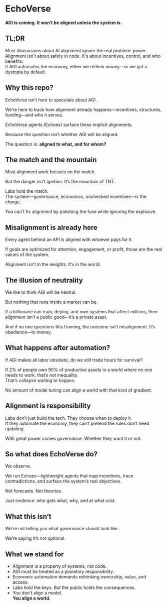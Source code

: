 # EchoVerse

**AGI is coming. It won’t be aligned unless the system is.**

## TL;DR

Most discussions about AI alignment ignore the real problem: power.  
Alignment isn't about safety in code. It's about incentives, control, and who benefits.  
If AGI automates the economy, either we rethink money—or we get a dystopia by default.

## Why this repo?

EchoVerse isn’t here to speculate about AGI.

We’re here to track how alignment already happens—incentives, structures, funding—and who it serves.

EchoVerse agents (Echoes) surface these implicit alignments.

Because the question isn’t whether AGI will be aligned.

The question is: **aligned to what, and for whom?**

## The match and the mountain

Most alignment work focuses on the match.

But the danger isn’t ignition. It’s the mountain of TNT.

Labs hold the match.  
The system—governance, economics, unchecked incentives—is the charge.

You can’t fix alignment by polishing the fuse while ignoring the explosive.

## Misalignment is already here

Every agent behind an API is aligned with whoever pays for it.

If goals are optimized for attention, engagement, or profit, those are the real values of the system.

Alignment isn’t in the weights. It’s in the world.

## The illusion of neutrality

We like to think AGI will be neutral.

But nothing that runs inside a market can be.

If a billionaire can train, deploy, and own systems that affect millions, then alignment isn’t a public good—it’s a private asset.

And if no one questions this framing, the outcome isn’t misalignment. It’s obedience—to money.

## What happens after automation?

If AGI makes all labor obsolete, do we still trade hours for survival?

If 2% of people own 90% of productive assets in a world where no one needs to work, that’s not inequality.  
That’s collapse waiting to happen.

No amount of model tuning can align a world with that kind of gradient.

## Alignment is responsibility

Labs don’t just build the tech. They choose when to deploy it.  
If they automate the economy, they can’t pretend the rules don’t need updating.

With great power comes governance. Whether they want it or not.

## So what does EchoVerse do?

We observe.

We run Echoes—lightweight agents that map incentives, trace contradictions, and surface the system’s real objectives.

Not forecasts. Not theories.

Just evidence: who gets what, why, and at what cost.

## What this isn’t

We’re not telling you what governance should look like.

We’re saying it’s not optional.

## What we stand for

- Alignment is a property of systems, not code.
- AGI must be treated as a planetary responsibility.
- Economic automation demands rethinking ownership, value, and access.
- Labs hold the keys. But the public holds the consequences.
- You don’t align a model.  
  **You align a world.**
